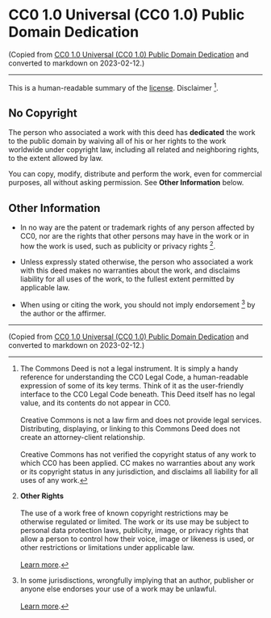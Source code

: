 # CC0 1.0 Universal (CC0 1.0) Public Domain Dedication

(Copied from [CC0 1.0 Universal (CC0 1.0) Public Domain Dedication](https://creativecommons.org/publicdomain/zero/1.0/) and converted to markdown on 2023-02-12.)

---

This is a human-readable summary of the [license](https://creativecommons.org/publicdomain/zero/1.0/legalcode). Disclaimer [^disclaimer].

## No Copyright

The person who associated a work with this deed has **dedicated** the work to the public domain by waiving all of his or her rights to the work worldwide under copyright law, including all related and neighboring rights, to the extent allowed by law.

You can copy, modify, distribute and perform the work, even for commercial purposes, all without asking permission. See **Other Information** below.

## Other Information

- In no way are the patent or trademark rights of any person affected by CC0, nor are the rights that other persons may have in the work or in how the work is used, such as publicity or privacy rights [^publicity-or-privacy-rights].

- Unless expressly stated otherwise, the person who associated a work with this deed makes no warranties about the work, and disclaims liability for all uses of the work, to the fullest extent permitted by applicable law.

- When using or citing the work, you should not imply endorsement [^endorsement] by the author or the affirmer.

[^disclaimer]: The Commons Deed is not a legal instrument. It is simply a handy reference for understanding the CC0 Legal Code, a human-readable expression of some of its key terms. Think of it as the user-friendly interface to the CC0 Legal Code beneath. This Deed itself has no legal value, and its contents do not appear in CC0.<br/><br/>Creative Commons is not a law firm and does not provide legal services. Distributing, displaying, or linking to this Commons Deed does not create an attorney-client relationship.<br/><br/>Creative Commons has not verified the copyright status of any work to which CC0 has been applied. CC makes no warranties about any work or its copyright status in any jurisdiction, and disclaims all liability for all uses of any work.
[^publicity-or-privacy-rights]: **Other Rights**<br/><br/>The use of a work free of known copyright restrictions may be otherwise regulated or limited. The work or its use may be subject to personal data protection laws, publicity, image, or privacy rights that allow a person to control how their voice, image or likeness is used, or other restrictions or limitations under applicable law.<br/><br/>[Learn more](https://wiki.creativecommons.org/Frequently_Asked_Questions#When_are_publicity_rights_relevant.3F).
[^endorsement]: In some jurisdisctions, wrongfully implying that an author, publisher or anyone else endorses your use of a work may be unlawful.<br/><br/>[Learn more](https://wiki.creativecommons.org/Frequently_Asked_Questions#Do_I_need_to_be_aware_of_anything_else_when_providing_attribution_or_credit.3F).

---

(Copied from [CC0 1.0 Universal (CC0 1.0) Public Domain Dedication](https://creativecommons.org/publicdomain/zero/1.0/) and converted to markdown on 2023-02-12.)
